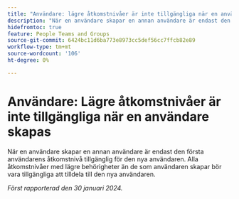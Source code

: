 ```yaml
---
title: "Användare: lägre åtkomstnivåer är inte tillgängliga när en användare skapas"
description: "När en användare skapar en annan användare är endast den första användarens åtkomstnivå tillgänglig för den nyskapade användaren. Alla åtkomstnivåer med lägre behörigheter än de som användaren skapar bör vara tillgängliga att tilldela till den nya användaren."
hidefromtoc: true
feature: People Teams and Groups
source-git-commit: 6424bc11d6ba773e8973cc5def56cc7ffcb82e89
workflow-type: tm+mt
source-wordcount: '106'
ht-degree: 0%

---
```



# Användare: Lägre åtkomstnivåer är inte tillgängliga när en användare skapas

När en användare skapar en annan användare är endast den första användarens åtkomstnivå tillgänglig för den nya användaren. Alla åtkomstnivåer med lägre behörigheter än de som användaren skapar bör vara tillgängliga att tilldela till den nya användaren.

_Först rapporterad den 30 januari 2024._

